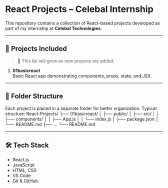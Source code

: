 # React Projects – Celebal Internship

This repository contains a collection of React-based projects developed as part of my internship at **Celebal Technologies**. 

---

## 🚀 Projects Included

> 📌 This list will grow as new projects are added.

1. **01basicreact**  
   Basic React app demonstrating components, props, state, and JSX.

<!-- Add more projects like this as you build them -->

---

## 📂 Folder Structure

Each project is placed in a separate folder for better organization. Typical structure:
React-Projects/
├── 01basicreact/
│   ├── public/
│   ├── src/
│   │   ├── components/
│   │   ├── App.js
│   │   └── index.js
│   ├── package.json
│   └── README.md
├── ...
└── README.md


---

## 🛠️ Tech Stack

- React.js 
- JavaScript 
- HTML, CSS
- VS Code
- Git & GitHub
